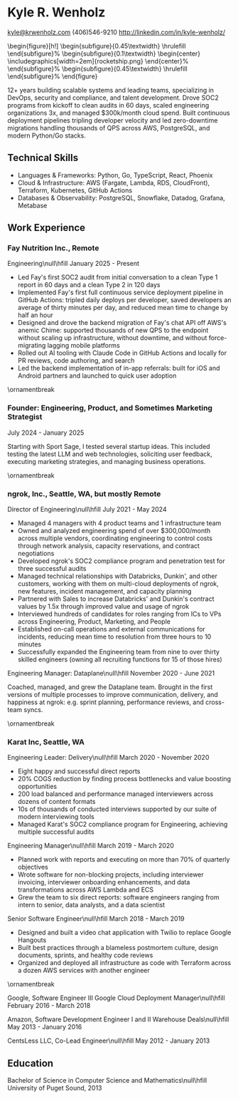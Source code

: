 # Kyle R. Wenholz

<kyle@krwenholz.com>
(406)546-9210
http://linkedin.com/in/kyle-wenholz/

\begin{figure}[h!]
\begin{subfigure}{0.45\textwidth}
\hrulefill
\end{subfigure}%
\begin{subfigure}{0.1\textwidth}
\begin{center}
\includegraphics[width=2em]{rocketship.png}
\end{center}%
\end{subfigure}%
\begin{subfigure}{0.45\textwidth}
\hrulefill
\end{subfigure}%
\end{figure}

12+ years building scalable systems and leading teams, specializing in DevOps, security and compliance, and talent development. Drove SOC2 programs from kickoff to clean audits in 60 days, scaled engineering organizations 3x, and managed $300k/month cloud spend. Built continuous deployment pipelines tripling developer velocity and led zero-downtime migrations handling thousands of QPS across AWS, PostgreSQL, and modern Python/Go stacks.

## Technical Skills

- Languages & Frameworks: Python, Go, TypeScript, React, Phoenix
- Cloud & Infrastructure: AWS (Fargate, Lambda, RDS, CloudFront), Terraform, Kubernetes, GitHub Actions
- Databases & Observability: PostgreSQL, Snowflake, Datadog, Grafana, Metabase

## Work Experience

### Fay Nutrition Inc., Remote

Engineering\null\hfill January 2025 - Present

- Led Fay's first SOC2 audit from initial conversation to a clean Type 1 report in 60 days and a clean Type 2 in 120 days
- Implemented Fay's first full continuous service deployment pipeline in GitHub Actions: tripled daily deploys per developer, saved developers an average of thirty minutes per day, and reduced mean time to change by half an hour
- Designed and drove the backend migration of Fay's chat API off AWS's anemic Chime: supported thousands of new QPS to the endpoint without scaling up infrastructure, without downtime, and without force-migrating lagging mobile platforms
- Rolled out AI tooling with Claude Code in GitHub Actions and locally for PR reviews, code authoring, and search 
- Led the backend implementation of in-app referrals: built for iOS and Android partners and launched to quick user adoption

\ornamentbreak

### Founder: Engineering, Product, and Sometimes Marketing Strategist

July 2024 - January 2025

Starting with Sport Sage, I tested several startup ideas. This included testing the latest LLM and web technologies, soliciting user feedback, executing marketing strategies, and managing business operations.

\ornamentbreak

### ngrok, Inc., Seattle, WA, but mostly Remote

Director of Engineering\null\hfill July 2021 - May 2024

- Managed 4 managers with 4 product teams and 1 infrastructure team
- Owned and analyzed engineering spend of over $300,000/month across multiple vendors, coordinating engineering to control costs through network analysis, capacity reservations, and contract negotiations
- Developed ngrok's SOC2 compliance program and penetration test for three successful audits
- Managed technical relationships with Databricks, Dunkin', and other customers, working with them on multi-cloud deployments of ngrok, new features, incident management, and capacity planning
- Partnered with Sales to increase Databricks' and Dunkin's contract values by 1.5x through improved value and usage of ngrok
- Interviewed hundreds of candidates for roles ranging from ICs to VPs across Engineering, Product, Marketing, and People
- Established on-call operations and external communications for incidents, reducing mean time to resolution from three hours to 10 minutes
- Successfully expanded the Engineering team from nine to over thirty skilled engineers (owning all recruiting functions for 15 of those hires)

Engineering Manager: Dataplane\null\hfill November 2020 - June 2021

Coached, managed, and grew the Dataplane team. Brought in the first versions of multiple processes to improve communication, delivery, and happiness at ngrok: e.g. sprint planning, performance reviews, and cross-team syncs.

\ornamentbreak

### Karat Inc, Seattle, WA

Engineering Leader: Delivery\null\hfill March 2020 - November 2020

- Eight happy and successful direct reports
- 20% COGS reduction by finding process bottlenecks and value boosting opportunities
- 200 load balanced and performance managed interviewers across dozens of content formats
- 10s of thousands of conducted interviews supported by our suite of modern interviewing tools
- Managed Karat's SOC2 compliance program for Engineering, achieving multiple successful audits

Engineering Manager\null\hfill March 2019 - March 2020

- Planned work with reports and executing on more than 70% of quarterly objectives
- Wrote software for non-blocking projects, including interviewer invoicing, interviewer onboarding enhancements, and data transformations across AWS Lambda and ECS
- Grew the team to six direct reports: software engineers ranging from intern to senior, data analysts, and a data scientist

Senior Software Engineer\null\hfill March 2018 - March 2019

- Designed and built a video chat application with Twilio to replace Google Hangouts
- Built best practices through a blameless postmortem culture, design documents, sprints, and healthy code reviews
- Organized and deployed all infrastructure as code with Terraform across a dozen AWS services with another engineer

\ornamentbreak

Google, Software Engineer III Google Cloud Deployment Manager\null\hfill February 2016 - March 2018

Amazon, Software Development Engineer I and II Warehouse Deals\null\hfill May 2013 - January 2016

CentsLess LLC, Co-Lead Engineer\null\hfill May 2012 - January 2013

## Education

Bachelor of Science in Computer Science and Mathematics\null\hfill University of Puget Sound, 2013
